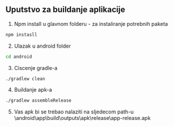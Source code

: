 ## Uputstvo za buildanje aplikacije

1. Npm install u glavnom folderu - za instaliranje potrebnih paketa

```bash
npm instasll
```

2. Ulazak u android folder

```bash
cd android
```

3. Ciscenje gradle-a

```bash
./gradlew clean
```

4. Buildanje apk-a

```bash
./gradlew assembleRelease
```

5. Vas apk bi se trebao nalaziti na sljedecom path-u
   \android\app\build\outputs\apk\release\app-release.apk
